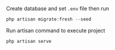 Create database and set `.env` file then run  

```php
php artisan migrate:fresh --seed
```

Run artisan command to execute project
```php
php artisan serve
```
